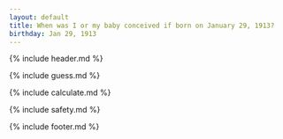```yaml
---
layout: default
title: When was I or my baby conceived if born on January 29, 1913?
birthday: Jan 29, 1913
---
```


{% include header.md %}

{% include guess.md %}

{% include calculate.md %}

{% include safety.md %}

{% include footer.md %}



